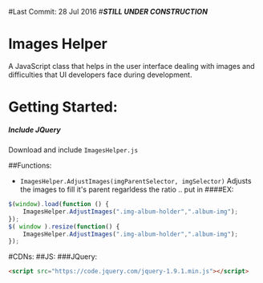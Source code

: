 #Last Commit: 28 Jul 2016
#***STILL UNDER CONSTRUCTION***
# Images Helper
A JavaScript class that helps in the user interface dealing with images and difficulties that UI developers face during development.

# Getting Started:
##### Include JQuery
Download and include `ImagesHelper.js`

##Functions:
- `ImagesHelper.AdjustImages(imgParentSelector, imgSelector)` Adjusts the images to fill it's parent regarldess the ratio .. put in
####EX:
```javascript
$(window).load(function () {
    ImagesHelper.AdjustImages(".img-album-holder",".album-img");
});
$( window ).resize(function() {
    ImagesHelper.AdjustImages(".img-album-holder",".album-img");
});
```

#CDNs:
##JS:
###JQuery:
```html
<script src="https://code.jquery.com/jquery-1.9.1.min.js"></script>
```